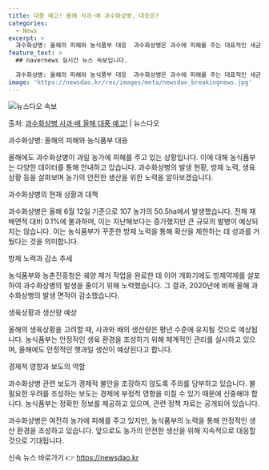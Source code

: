 ```yaml
---
title: 대풍 예고! 올해 사과·배 과수화상병, 대응은?
categories:
  - News
excerpt: >
  과수화상병: 올해의 피해와 농식품부 대응  과수화상병은 과수에 피해를 주는 대표적인 세균 감염병으로, 올해도…
feature_text: >
  ## navernews 실시간 뉴스 속보입니다.

  과수화상병: 올해의 피해와 농식품부 대응  과수화상병은 과수에 피해를 주는 대표적인 세균 감염병으로, 올해도…
image: 'https://newsdao.kr/res/images/meta/newsdao_breakingnews.jpg'
---
```


![뉴스다오 속보](https://newsdao.kr/res/images/meta/newsdao_breakingnews.jpg)

<p>출처: <a href="https://newsdao.kr/4244" rel="dofollow">과수화상병 사과·배 올해 대풍 예고!</a> | 뉴스다오</p>

과수화상병: 올해의 피해와 농식품부 대응

올해에도 과수화상병이 과일 농가에 피해를 주고 있는 상황입니다. 이에 대해 농식품부는 다양한 데이터를 통해 안내하고 있습니다. 과수화상병의 발생 현황, 방제 노력, 생육상황 등을 살펴보며 농가의 안전한 생산을 위한 노력을 알아보겠습니다.

과수화상병의 현재 상황과 대책

과수화상병은 올해 6월 12일 기준으로 107 농가의 50.5ha에서 발생했습니다. 전체 재배면적 대비 0.1%에 불과하며, 이는 지난해보다는 증가했지만 큰 규모의 발병이 예상되지는 않습니다. 이는 농식품부가 꾸준한 방제 노력을 통해 확산을 제한하는 데 성과를 거뒀다는 것을 의미합니다.

방제 노력과 감소 추세

농식품부와 농촌진흥청은 궤양 제거 작업을 완료한 데 이어 개화기에도 방제약제를 살포하여 과수화상병의 발생을 줄이기 위해 노력했습니다. 그 결과, 2020년에 비해 올해 과수화상병의 발생 면적이 감소했습니다.

생육상황과 생산량 예상

올해의 생육상황을 고려할 때, 사과와 배의 생산량은 평년 수준에 유지될 것으로 예상됩니다. 농식품부는 안정적인 생육 환경을 조성하기 위해 체계적인 관리를 실시하고 있으며, 올해에도 안정적인 햇과일 생산이 예상된다고 합니다.

경제적 영향과 보도의 역할

과수화상병 관련 보도가 경제적 불안을 조장하지 않도록 주의를 당부하고 있습니다. 불필요한 우려를 조성하는 보도는 경제에 부정적 영향을 미칠 수 있기 때문에 신중해야 합니다. 농식품부는 정확한 정보를 제공하고 있으며, 관련 정책 자료는 공개되어 있습니다.

과수화상병은 여전히 농가에 피해를 주고 있지만, 농식품부의 노력을 통해 안정적인 생산 환경을 조성하고 있습니다. 앞으로도 농가의 안전한 생산을 위해 지속적으로 대응할 것으로 기대됩니다. 

신속 뉴스 바로가기 👉 <a href="https://newsdao.kr" rel="dofollow">https://newsdao.kr</a>


